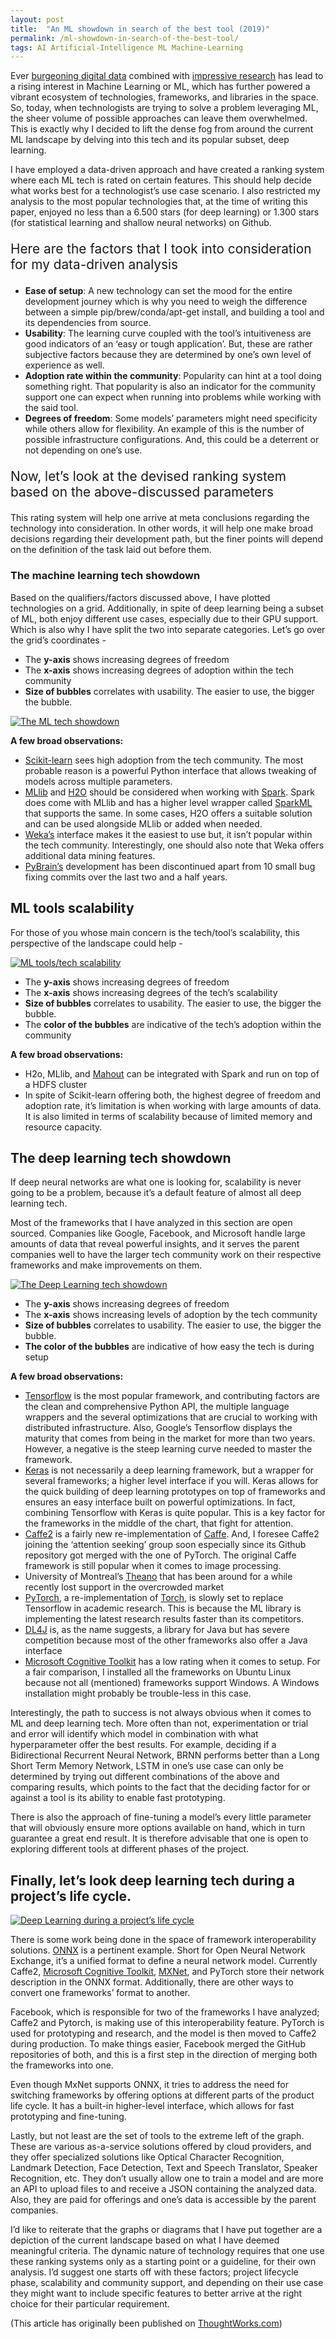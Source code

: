 ```yaml
---
layout: post
title:  "An ML showdown in search of the best tool (2019)"
permalink: /ml-showdown-in-search-of-the-best-tool/
tags: AI Artificial-Intelligence ML Machine-Learning
---
```


Ever [burgeoning digital data](https://www.forbes.com/sites/bernardmarr/2018/05/21/how-much-data-do-we-create-every-day-the-mind-blowing-stats-everyone-should-read/#6e6be51160ba) combined with [impressive research](http://www.wildml.com/2017/12/ai-and-deep-learning-in-2017-a-year-in-review/) has lead to a rising interest in Machine Learning or ML, which has further powered a vibrant ecosystem of technologies, frameworks, and libraries in the space. So, today, when technologists are trying to solve a problem leveraging ML, the sheer volume of possible approaches can leave them overwhelmed. This is exactly why I decided to lift the dense fog from around the current ML landscape by delving into this tech and its popular subset, deep learning.

I have employed a data-driven approach and have created a ranking system where each ML tech is rated on certain features. This should help decide what works best for a technologist’s use case scenario. I also restricted my analysis to the most popular technologies that, at the time of writing this paper, enjoyed no less than a 6.500 stars (for deep learning) or 1.300 stars (for statistical learning and shallow neural networks) on Github.

<p style="font-size: 1.3rem;">
Here are the factors that I took into consideration for my data-driven analysis
</p>

* **Ease of setup**: A new technology can set the mood for the entire development journey which is why you need to weigh the difference between a simple pip/brew/conda/apt-get install, and building a tool and its dependencies from source.
* **Usability**: The learning curve coupled with the tool’s intuitiveness are good indicators of an ‘easy or tough application’. But, these are rather subjective factors because they are determined by one’s own level of experience as well.
* **Adoption rate within the community**: Popularity can hint at a tool doing something right. That popularity is also an indicator for the community support one can expect when running into problems while working with the said tool.
* **Degrees of freedom**: Some models’ parameters might need specificity while others allow for flexibility. An example of this is the number of possible infrastructure configurations. And, this could be a deterrent or not depending on one’s use.

<p style="font-size: 1.3rem;">
Now, let’s look at the devised ranking system based on the above-discussed parameters
</p>

This rating system will help one arrive at meta conclusions regarding the technology into consideration. In other words, it will help one make broad decisions regarding their development path, but the finer points will depend on the definition of the task laid out before them.

### The machine learning tech showdown

Based on the qualifiers/factors discussed above, I have plotted technologies on a grid. Additionally, in spite of deep learning being a subset of ML, both enjoy different use cases, especially due to their GPU support. Which is also why I have split the two into separate categories. Let’s go over the grid’s coordinates -
* The **y-axis** shows increasing degrees of freedom
* The **x-axis** shows increasing degrees of adoption within the tech community
* **Size of bubbles** correlates with usability. The easier to use, the bigger the bubble.


[![The ML tech showdown](/assets/img/ml-showdown/ml-tech-showdown.png "The ML tech showdown")](/assets/img/ml-showdown/ml-tech-showdown.png)

**A few broad observations:**

* [Scikit-learn](http://scikit-learn.org/stable/) sees high adoption from the tech community. The most probable reason is a powerful Python interface that allows tweaking of models across multiple parameters.
* [MLlib](https://spark.apache.org/mllib/) and [H2O](https://www.h2o.ai/) should be considered when working with [Spark](https://spark.apache.org/). Spark does come with MLlib and has a higher level wrapper called [SparkML](https://spark.apache.org/docs/1.2.2/ml-guide.html) that supports the same. In some cases, H2O offers a suitable solution and can be used alongside MLlib or added when needed.
* [Weka’s](https://www.cs.waikato.ac.nz/ml/weka/) interface makes it the easiest to use but, it isn’t popular within the tech community. Interestingly, one should also note that Weka offers additional data mining features.
* [PyBrain’s](http://pybrain.org/) development has been discontinued apart from 10 small bug fixing commits over the last two and a half years.

## ML tools scalability

For those of you whose main concern is the tech/tool’s scalability, this perspective of the landscape could help -

[![ML tools/tech scalability](/assets/img/ml-showdown/ml_tool_scalability.png "ML tools/tech scalability")](/assets/img/ml-showdown/ml_tool_scalability.png)

* The **y-axis** shows increasing degrees of freedom
* The **x-axis** shows increasing degrees of the tech’s scalability
* **Size of bubbles** correlates to usability. The easier to use, the bigger the bubble.
* The **color of the bubbles** are indicative of the tech’s adoption within the community

**A few broad observations:**

* H2o, MLlib, and [Mahout](https://mahout.apache.org/) can be integrated with Spark and run on top of a HDFS cluster
* In spite of Scikit-learn offering both, the highest degree of freedom and adoption rate, it’s limitation is when working with large amounts of data. It is also limited in terms of scalability because of limited memory and resource capacity.

## The deep learning tech showdown
If deep neural networks are what one is looking for, scalability is never going to be a problem, because it’s a default feature of almost all deep learning tech.

Most of the frameworks that I have analyzed in this section are open sourced. Companies like Google, Facebook, and Microsoft handle large amounts of data that reveal powerful insights, and it serves the parent companies well to have the larger tech community work on their respective frameworks and make improvements on them.

[![The Deep Learning tech showdown](/assets/img/ml-showdown/dl-tech-showdown.png "The Deep Learning tech showdown")](/assets/img/ml-showdown/dl-tech-showdown.png)

* The **y-axis** shows increasing degrees of freedom
* The **x-axis** shows increasing levels of adoption by the tech community
* **Size of bubbles** correlates to usability. The easier to use, the bigger the bubble.
* **The color of the bubbles** are indicative of how easy the tech is during setup

**A few broad observations:**

* [Tensorflow](https://www.tensorflow.org/) is the most popular framework, and contributing factors are the clean and comprehensive Python API, the multiple language wrappers and the several optimizations that are crucial to working with distributed infrastructure. Also, Google’s Tensorflow displays the maturity that comes from being in the market for more than two years. However, a negative is the steep learning curve needed to master the framework.
* [Keras](https://keras.io/) is not necessarily a deep learning framework, but a wrapper for several frameworks; a higher level interface if you will. Keras allows for the quick building of deep learning prototypes on top of frameworks and ensures an easy interface built on powerful optimizations. In fact, combining Tensorflow with Keras is quite popular. This is a key factor for the frameworks in the middle of the chart, that fight for attention.
* [Caffe2](http://caffe2.ai/) is a fairly new re-implementation of [Caffe](http://caffe.berkeleyvision.org/). And, I foresee Caffe2 joining the ‘attention seeking’ group soon especially since its Github repository got merged with the one of PyTorch. The original Caffe framework is still popular when it comes to image processing.
* University of Montreal’s [Theano](http://www.deeplearning.net/software/theano/) that has been around for a while recently lost support in the overcrowded market
* [PyTorch](https://pytorch.org/), a re-implementation of [Torch](http://torch.ch/), is slowly set to replace Tensorflow in academic research. This is because the ML library is implementing the latest research results faster than its competitors.
* [DL4J](https://deeplearning4j.org/) is, as the name suggests, a library for Java but has severe competition because most of the other frameworks also offer a Java interface
* [Microsoft Cognitive Toolkit](https://www.microsoft.com/en-us/cognitive-toolkit/) has a low rating when it comes to setup. For a fair comparison, I installed all the frameworks on Ubuntu Linux because not all (mentioned) frameworks support Windows. A Windows installation might probably be trouble-less in this case.

Interestingly, the path to success is not always obvious when it comes to ML and deep learning tech. More often than not, experimentation or trial and error will identify which model in combination with what hyperparameter offer the best results. For example, deciding if a Bidirectional Recurrent Neural Network, BRNN performs better than a Long Short Term Memory Network, LSTM in one’s use case can only be determined by trying out different combinations of the above and comparing results, which points to the fact that the deciding factor for or against a tool is its ability to enable fast prototyping.

There is also the approach of fine-tuning a model’s every little parameter that will obviously ensure more options available on hand, which in turn guarantee a great end result. It is therefore advisable that one is open to exploring different tools at different phases of the project.

## Finally, let’s look deep learning tech during a project’s life cycle.

[![Deep Learning during a project’s life cycle](/assets/img/ml-showdown/dl-lifecycle.png "Deep Learning during a project’s life cycle")](/assets/img/ml-showdown/dl-lifecycle.png)


There is some work being done in the space of framework interoperability solutions. [ONNX](https://onnx.ai/) is a pertinent example. Short for Open Neural Network Exchange, it’s a unified format to define a neural network model. Currently Caffe2, [Microsoft Cognitive Toolkit](https://www.microsoft.com/en-us/cognitive-toolkit/), [MXNet](https://mxnet.apache.org/), and PyTorch store their network description in the ONNX format. Additionally, there are other ways to convert one frameworks’ format to another.

Facebook, which is responsible for two of the frameworks I have analyzed; Caffe2 and Pytorch,  is making use of this interoperability feature. PyTorch is used for prototyping and research, and the model is then moved to Caffe2 during production. To make things easier, Facebook merged the GitHub repositories of both, and this is a first step in the direction of merging both the frameworks into one.

Even though MxNet supports ONNX, it tries to address the need for switching frameworks by offering options at different parts of the product life cycle. It has a built-in higher-level interface, which allows for fast prototyping and fine-tuning.

Lastly, but not least are the set of tools to the extreme left of the graph. These are various as-a-service solutions offered by cloud providers, and they offer specialized solutions like Optical Character Recognition, Landmark Detection, Face Detection, Text and Speech Translator, Speaker Recognition, etc. They don’t usually allow one to train a model and are more an API to upload files to and receive a JSON containing the analyzed data. Also, they are paid for offerings and one’s data is accessible by the parent companies.

I’d like to reiterate that the graphs or diagrams that I have put together are a depiction of the current landscape based on what I have deemed meaningful criteria. The dynamic nature of technology requires that one use these ranking systems only as a starting point or a guideline, for their own analysis. I’d suggest one starts off with these factors; project lifecycle phase, scalability and community support, and depending on their use case they might want to include specific features to better arrive at the right choice for their particular requirement.

(This article has originally been published on [ThoughtWorks.com](https://www.thoughtworks.com/insights/blog/machine-learning-showdown-best-tool))
